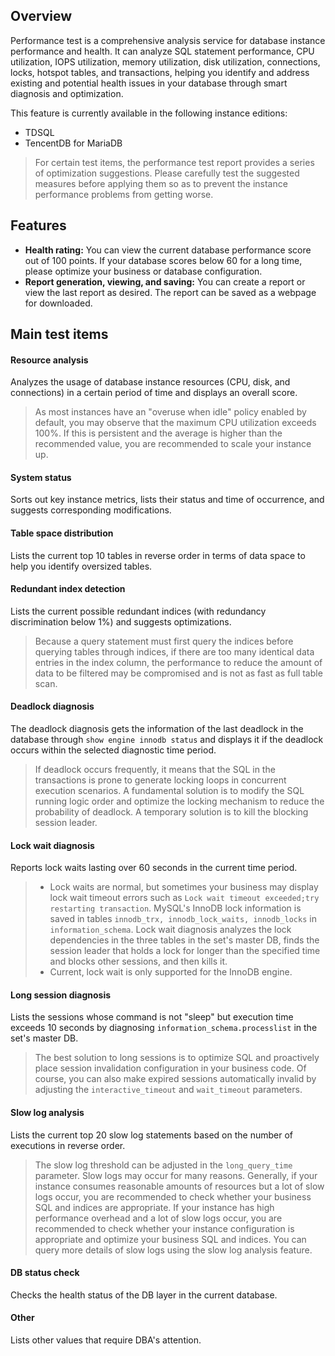 ## Overview
Performance test is a comprehensive analysis service for database instance performance and health. It can analyze SQL statement performance, CPU utilization, IOPS utilization, memory utilization, disk utilization, connections, locks, hotspot tables, and transactions, helping you identify and address existing and potential health issues in your database through smart diagnosis and optimization.

This feature is currently available in the following instance editions:
- TDSQL
- TencentDB for MariaDB

>For certain test items, the performance test report provides a series of optimization suggestions. Please carefully test the suggested measures before applying them so as to prevent the instance performance problems from getting worse.

## Features
- **Health rating:** You can view the current database performance score out of 100 points. If your database scores below 60 for a long time, please optimize your business or database configuration.
- **Report generation, viewing, and saving:** You can create a report or view the last report as desired. The report can be saved as a webpage for downloaded.

## Main test items

#### Resource analysis
Analyzes the usage of database instance resources (CPU, disk, and connections) in a certain period of time and displays an overall score.

>As most instances have an "overuse when idle" policy enabled by default, you may observe that the maximum CPU utilization exceeds 100%. If this is persistent and the average is higher than the recommended value, you are recommended to scale your instance up.

#### System status
Sorts out key instance metrics, lists their status and time of occurrence, and suggests corresponding modifications.

#### Table space distribution
Lists the current top 10 tables in reverse order in terms of data space to help you identify oversized tables.

#### Redundant index detection
Lists the current possible redundant indices (with redundancy discrimination below 1%) and suggests optimizations.

>Because a query statement must first query the indices before querying tables through indices, if there are too many identical data entries in the index column, the performance to reduce the amount of data to be filtered may be compromised and is not as fast as full table scan.

#### Deadlock diagnosis
The deadlock diagnosis gets the information of the last deadlock in the database through `show engine innodb status` and displays it if the deadlock occurs within the selected diagnostic time period.

>If deadlock occurs frequently, it means that the SQL in the transactions is prone to generate locking loops in concurrent execution scenarios. A fundamental solution is to modify the SQL running logic order and optimize the locking mechanism to reduce the probability of deadlock. A temporary solution is to kill the blocking session leader.

#### Lock wait diagnosis
Reports lock waits lasting over 60 seconds in the current time period.

>
>- Lock waits are normal, but sometimes your business may display lock wait timeout errors such as `Lock wait timeout exceeded;try restarting transaction`. MySQL's InnoDB lock information is saved in tables `innodb_trx, innodb_lock_waits, innodb_locks` in `information_schema`. Lock wait diagnosis analyzes the lock dependencies in the three tables in the set's master DB, finds the session leader that holds a lock for longer than the specified time and blocks other sessions, and then kills it.
>- Current, lock wait is only supported for the InnoDB engine.

#### Long session diagnosis
Lists the sessions whose command is not "sleep" but execution time exceeds 10 seconds by diagnosing `information_schema.processlist` in the set's master DB.

>The best solution to long sessions is to optimize SQL and proactively place session invalidation configuration in your business code. Of course, you can also make expired sessions automatically invalid by adjusting the `interactive_timeout` and `wait_timeout` parameters.


#### Slow log analysis
Lists the current top 20 slow log statements based on the number of executions in reverse order.

>The slow log threshold can be adjusted in the `long_query_time` parameter. Slow logs may occur for many reasons. Generally, if your instance consumes reasonable amounts of resources but a lot of slow logs occur, you are recommended to check whether your business SQL and indices are appropriate. If your instance has high performance overhead and a lot of slow logs occur, you are recommended to check whether your instance configuration is appropriate and optimize your business SQL and indices. You can query more details of slow logs using the slow log analysis feature.

#### DB status check
Checks the health status of the DB layer in the current database.

#### Other
Lists other values that require DBA's attention.

